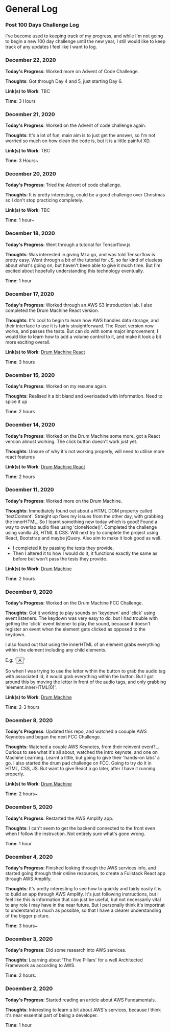 # General Log
### Post 100 Days Challenge Log
I've become used to keeping track of my progress, and while I'm not going to begin a new 100 day challenge until the new year, I still would like to keep track of any updates I feel like I want to log.

<!--
### December 1, 2020
**Today's Progress**:

**Thoughts**:

**Link(s) to Work**:

**Time**:
-->

### December 22, 2020
**Today's Progress**: Worked more on Advent of Code Challenge.

**Thoughts**: Got through Day 4 and 5, just starting Day 6.

**Link(s) to Work**: TBC

**Time**: 3 Hours


### December 21, 2020
**Today's Progress**: Worked on the Advent of code challenge again.

**Thoughts**: It's a lot of fun, main aim is to just get the answer, so I'm not worried so much on how clean the code is, but it is a little painful XD.

**Link(s) to Work**: TBC

**Time**: 3 Hours~


### December 20, 2020
**Today's Progress**: Tried the Advent of code challenge.

**Thoughts**: It is pretty interesting, could be a good challenge over Christmas so I don't stop practicing completely.

**Link(s) to Work**: TBC

**Time**: 1 hour~


### December 18, 2020
**Today's Progress**: Went through a tutorial for Tensorflow.js

**Thoughts**: Was interested in giving MI a go, and was told Tensorflow is pretty easy. Went through a bit of the tutorial for JS, so far kind of clueless about what's going on, but haven't been able to give it much time. But I'm excited about hopefully understanding this technology eventually.

**Time**: 1 hour


### December 17, 2020
**Today's Progress**: Worked through an AWS S3 Introduction lab. I also completed the Drum Machine React version.

**Thoughts**: It's cool to begin to learn how AWS handles data storage, and their interface to use it is fairly straightforward. The React version now works, and passes the tests. But can do with some major improvement, I would like to learn how to add a volume control to it, and make it look a bit more exciting overall.

**Link(s) to Work**: [Drum Machine React](https://codepen.io/tory24/pen/dypNqGo)

**Time**: 3 hours


### December 15, 2020
**Today's Progress**: Worked on my resume again.

**Thoughts**: Realised it a bit bland and overloaded with information. Need to spice it up

**Time**: 2 hours


### December 14, 2020
**Today's Progress**: Worked on the Drum Machine some more, got a React version almost working. The click button doesn't work just yet.

**Thoughts**: Unsure of why it's not working properly, will need to utilise more react features 

**Link(s) to Work**: [Drum Machine React](https://codepen.io/tory24/pen/dypNqGo)

**Time**: 2 hours


### December 11, 2020
**Today's Progress**: Worked more on the Drum Machine.

**Thoughts**: Immediately found out about a HTML DOM property called 'textContent'. Straight up fixes my issues from the other day, with grabbing the innerHTML. So I learnt something new today which is good!
Found a way to overlap audio files using 'cloneNode()'.
Completed the challenge using vanilla JS, HTML & CSS. Will next try to complete the project using React, Bootstrap and maybe jQuery. Also aim to make it look good as well.
- I completed it by passing the tests they provide.
- Then I altered it to how I would do it, it functions exactly the same as before but won't pass the tests they provide.

**Link(s) to Work**: [Drum Machine](https://codepen.io/tory24/pen/OJRXjre)

**Time**: 2 hours


### December 9, 2020
**Today's Progress**: Worked on the Drum Machine FCC Challenge.

**Thoughts**: Got it working to play sounds on 'keydown' and 'click' using event listeners. The keydown was very easy to do, but I had trouble with getting the 'click' event listener to play the sound, because it doesn't register an event when the element gets clicked as opposed to the keydown.

I also found out that using the innerHTML of an element grabs everything within the element including any child elements.

E.g: '<button><audio id="A"></audio>A</button>' 

So when I was trying to use the letter within the button to grab the audio tag with associated id, it would grab everything within the button. But I got around this by moving the letter in front of the audio tags, and only grabbing 'element.innerHTML[0]'.

**Link(s) to Work**: [Drum Machine](https://codepen.io/tory24/pen/OJRXjre)

**Time**: 2-3 hours


### December 8, 2020
**Today's Progress**: Updated this repo, and watched a coouple AWS Keynotes and began the next FCC Challenge.

**Thoughts**: Watched a couple AWS Keynotes, from their reinvent event?... Curious to see what it's all about, watched the intro keynote, and one on Machine Learning. Learnt a little, but going to give their 'hands-on labs' a go. 
I also started the drum pad challenge on FCC. Going to try do it in HTML, CSS, JS. But want to give React a go later, after I have it running properly.

**Link(s) to Work**: [Drum Machine](https://codepen.io/tory24/pen/OJRXjre)

**Time**: 2 hours~

### December 5, 2020
**Today's Progress**: Restarted the AWS Amplify app.

**Thoughts**: I can't seem to get the backend connected to the front even when I follow the instruction. Not entirely sure what's gone wrong.

**Time**: 1 hour


### December 4, 2020
**Today's Progress**: Finished looking through the AWS services info, and started going through their online resources, to create a Fullstack React app through AWS Amplify.

**Thoughts**: It's pretty interesting to see how to quickly and fairly easily it is to build an app through AWS Amplify. It's just following instructions, but I feel like this is information that can just be useful, but not necessarily vital to any role I may have in the near future. But I personally think it's importnat to understand as much as possible, so that I have a clearer understanding of the bigger picture.

**Time**: 3 hours~

### December 3, 2020
**Today's Progress**: Did some research into AWS services.

**Thoughts**: Learning about 'The Five Pillars' for a well Architected Framework as according to AWS.

**Time**: 2 hours.

### December 2, 2020
**Today's Progress**: Started reading an article about AWS Fundamentals.

**Thoughts**: Interesting to learn a bit about AWS's services, because I think it's near essential part of being a developer.

**Time**: 1 hour
